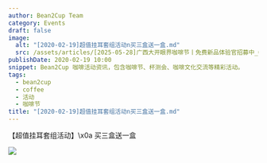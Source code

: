 ```yaml
---
author: Bean2Cup Team
category: Events
draft: false
image:
  alt: "[2020-02-19]超值挂耳套组活动n买三盒送一盒.md"
  src: /assets/articles/[2025-05-28]广西大开眼界咖啡节丨免费新品体验官招募中_02.jpg
publishDate: 2020-02-19 10:00
snippet: Bean2Cup 咖啡活动资讯，包含咖啡节、杯测会、咖啡文化交流等精彩活动。
tags:
  - bean2cup
  - coffee
  - 活动
  - 咖啡节
title: "[2020-02-19]超值挂耳套组活动n买三盒送一盒.md"
---
```


【超值挂耳套组活动】\x0a 买三盒送一盒

![](/assets/articles/[2020-02-19]超值挂耳套组活动n买三盒送一盒_03.jpg)
